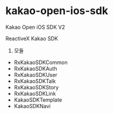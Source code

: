 # kakao-open-ios-sdk
Kakao Open iOS SDK V2

ReactiveX Kakao SDK 

1. 모듈
- RxKakaoSDKCommon
- RxKakaoSDKAuth
- RxKakaoSDKUser
- RxKakaoSDKTalk
- RxKakaoSDKStory
- RxKakaoSDKLink
- KakaoSDKTemplate
- KakaoSDKNavi
